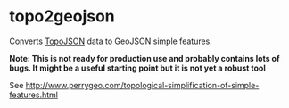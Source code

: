 # topo2geojson

Converts [TopoJSON](https://github.com/mbostock/topojson/wiki) data to GeoJSON
simple features.

**Note: This is not ready for production use and probably contains lots of bugs.
It might be a useful starting point but it is not yet a robust tool**

See http://www.perrygeo.com/topological-simplification-of-simple-features.html
